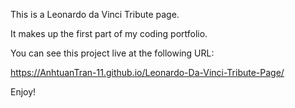 This is a Leonardo da Vinci Tribute page.

It makes up the first part of my coding portfolio.

You can see this project live at the following URL:

https://AnhtuanTran-11.github.io/Leonardo-Da-Vinci-Tribute-Page/

Enjoy!
